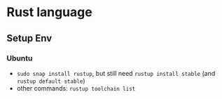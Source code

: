 # Rust language


## Setup Env

### Ubuntu

 - `sudo snap install rustup`, but still need `rustup install stable` (and `rustup default stable`)
 - other commands: `rustup toolchain list`

